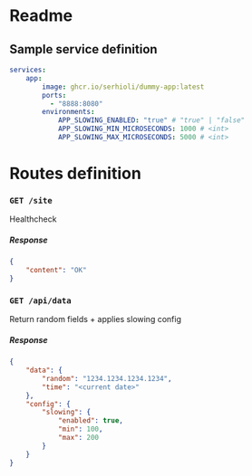 # Readme
## Sample service definition
```yaml
services:
    app:
        image: ghcr.io/serhioli/dummy-app:latest
        ports:
          - "8888:8080"
        environments:
            APP_SLOWING_ENABLED: "true" # "true" | "false"
            APP_SLOWING_MIN_MICROSECONDS: 1000 # <int>
            APP_SLOWING_MAX_MICROSECONDS: 5000 # <int>
```
# Routes definition
### `GET /site`
Healthcheck
##### Response
```json
{
    "content": "OK"
}
```

### `GET /api/data`
Return random fields + applies slowing config
##### Response
```json
{
    "data": {
        "random": "1234.1234.1234.1234",
        "time": "<current date>"
    },
    "config": {
        "slowing": {
            "enabled": true,
            "min": 100,
            "max": 200
        }
    }
}
```
